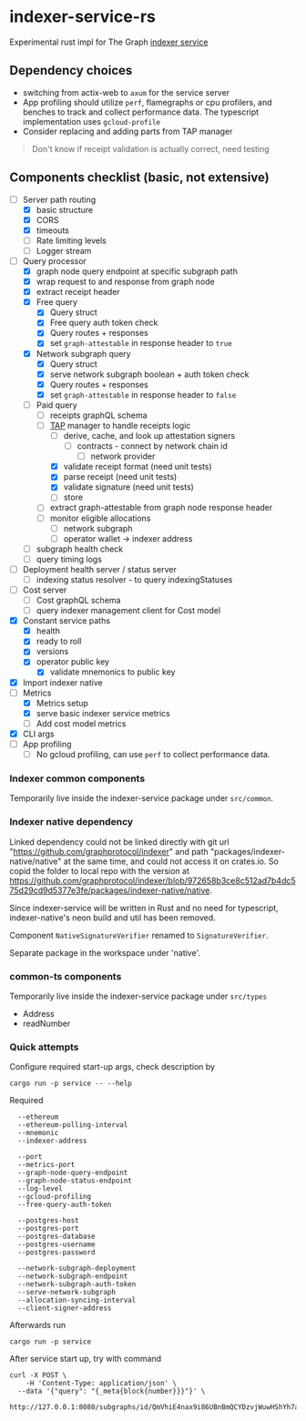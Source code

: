 # indexer-service-rs

Experimental rust impl for The Graph [indexer service](https://github.com/graphprotocol/indexer/tree/main/packages/indexer-service)

## Dependency choices

- switching from actix-web to `axum` for the service server
- App profiling should utilize `perf`, flamegraphs or cpu profilers, and benches to track and collect performance data. The typescript implementation uses `gcloud-profile`
- Consider replacing and adding parts from TAP manager

> Don't know if receipt validation is actually correct, need testing

## Components checklist (basic, not extensive)

- [ ] Server path routing
  - [x] basic structure
  - [x] CORS
  - [x] timeouts
  - [ ] Rate limiting levels
  - [ ] Logger stream
- [ ] Query processor
  - [x] graph node query endpoint at specific subgraph path
  - [x] wrap request to and response from graph node
  - [x] extract receipt header
  - [x] Free query
    - [x] Query struct
    - [x] Free query auth token check
    - [x] Query routes + responses
    - [x] set `graph-attestable` in response header to `true`
  - [x] Network subgraph query
    - [x] Query struct
    - [x] serve network subgraph boolean + auth token check
    - [x] Query routes + responses
    - [x] set `graph-attestable` in response header to `false`
  - [ ] Paid query
    - [ ] receipts graphQL schema
    - [ ] [TAP](https://github.com/semiotic-ai/timeline-aggregation-protocol/) manager to handle receipts logic
      - [ ] derive, cache, and look up attestation signers
        - [ ] contracts - connect by network chain id
          - [ ] network provider
      - [x] validate receipt format (need unit tests)
      - [x] parse receipt (need unit tests)
      - [x] validate signature (need unit tests)
      - [ ] store
    - [ ] extract graph-attestable from graph node response header
    - [ ] monitor eligible allocations
      - [ ] network subgraph
      - [ ] operator wallet -> indexer address
  - [ ] subgraph health check
  - [ ] query timing logs
- [ ] Deployment health server / status server
  - [ ] indexing status resolver - to query indexingStatuses
- [ ] Cost server
  - [ ] Cost graphQL schema
  - [ ] query indexer management client for Cost model
- [x] Constant service paths
  - [x] health
  - [x] ready to roll
  - [x] versions
  - [x] operator public key
    - [x] validate mnemonics to public key
- [x] Import indexer native
- [ ] Metrics
  - [x] Metrics setup
  - [x] serve basic indexer service metrics
  - [ ] Add cost model metrics 
- [x] CLI args
- [ ] App profiling
  - [ ] No gcloud profiling, can use `perf` to collect performance data.

### Indexer common components

Temporarily live inside the indexer-service package under `src/common`.


### Indexer native dependency

Linked dependency could not be linked directly with git url "https://github.com/graphprotocol/indexer" and path "packages/indexer-native/native" at the same time, and could not access it on crates.io. So copid the folder to local repo with the version at https://github.com/graphprotocol/indexer/blob/972658b3ce8c512ad7b4dc575d29cd9d5377e3fe/packages/indexer-native/native.

Since indexer-service will be written in Rust and no need for typescript, indexer-native's neon build and util has been removed. 

Component `NativeSignatureVerifier` renamed to `SignatureVerifier`.

Separate package in the workspace under 'native'.

### common-ts components

Temporarily live inside the indexer-service package under `src/types`

- Address
- readNumber

### Quick attempts

Configure required start-up args, check description by 
```
cargo run -p service -- --help
```
Required
```
  --ethereum 
  --ethereum-polling-interval 
  --mnemonic 
  --indexer-address 

  --port 
  --metrics-port 
  --graph-node-query-endpoint 
  --graph-node-status-endpoint 
  --log-level 
  --gcloud-profiling
  --free-query-auth-token 
  
  --postgres-host 
  --postgres-port 
  --postgres-database 
  --postgres-username 
  --postgres-password 
  
  --network-subgraph-deployment 
  --network-subgraph-endpoint 
  --network-subgraph-auth-token 
  --serve-network-subgraph
  --allocation-syncing-interval 
  --client-signer-address 
```

Afterwards run
```
cargo run -p service

```

After service start up, try with command 
```
curl -X POST \
	-H 'Content-Type: application/json' \
  --data '{"query": "{_meta{block{number}}}"}' \
	http://127.0.0.1:8080/subgraphs/id/QmVhiE4nax9i86UBnBmQCYDzvjWuwHShYh7aspGPQhU5Sj
```
